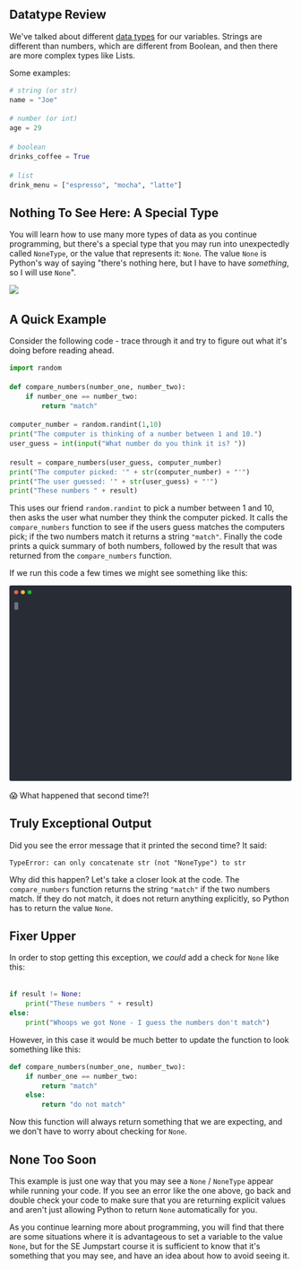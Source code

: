 ## Datatype Review

We've talked about different [data types](../session4/prework/data_types.md) for our variables. Strings are different than numbers, which are different from Boolean, and then there are more complex types like Lists.

Some examples:

```python
# string (or str)
name = "Joe"

# number (or int)
age = 29

# boolean
drinks_coffee = True

# list
drink_menu = ["espresso", "mocha", "latte"]
```

## Nothing To See Here: A Special Type

You will learn how to use many more types of data as you continue programming, but there's a special type that you may run into unexpectedly called `NoneType`, or the value that represents it: `None`. The value `None` is Python's way of saying "there's nothing here, but I have to have *something*, so I will use `None`". 

![](https://media.giphy.com/media/13d2jHlSlxklVe/giphy.gif)

## A Quick Example

Consider the following code - trace through it and try to figure out what it's doing before reading ahead.

```python
import random

def compare_numbers(number_one, number_two):
    if number_one == number_two:
        return "match" 

computer_number = random.randint(1,10)
print("The computer is thinking of a number between 1 and 10.")
user_guess = int(input("What number do you think it is? "))

result = compare_numbers(user_guess, computer_number)
print("The computer picked: '" + str(computer_number) + "'")
print("The user guessed: '" + str(user_guess) + "'")
print("These numbers " + result)
```

This uses our friend `random.randint` to pick a number between 1 and 10, then asks the user what number they think the computer picked. It calls the `compare_numbers` function to see if the users guess matches the computers pick; if the two numbers match it returns a string `"match"`. Finally the code prints a quick summary of both numbers, followed by the result that was returned from the `compare_numbers` function.

If we run this code a few times we might see something like this: 

![](nonetype.svg)

:scream: What happened that second time?! 

## Truly Exceptional Output

Did you see the error message that it printed the second time? It said:

```
TypeError: can only concatenate str (not "NoneType") to str
```

Why did this happen? Let's take a closer look at the code. The `compare_numbers` function returns the string `"match"` if the two numbers match. If they do not match, it does not return anything explicitly, so Python has to return the value `None`.

## Fixer Upper

In order to stop getting this exception, we *could* add a check for `None` like this:

```python

if result != None:
    print("These numbers " + result)
else:
    print("Whoops we got None - I guess the numbers don't match")
```

However, in this case it would be much better to update the function to look something like this:

```python
def compare_numbers(number_one, number_two):
    if number_one == number_two:
        return "match" 
    else:
        return "do not match"
```

Now this function will always return something that we are expecting, and we don't have to worry about checking for `None`.

## None Too Soon

This example is just one way that you may see a `None` / `NoneType` appear while running your code. If you see an error like the one above, go back and double check your code to make sure that you are returning explicit values and aren't just allowing Python to return `None` automatically for you. 

As you continue learning more about programming, you will find that there are some situations where it is advantageous to set a variable to the value `None`, but for the SE Jumpstart course it is sufficient to know that it's something that you may see, and have an idea about how to avoid seeing it.
